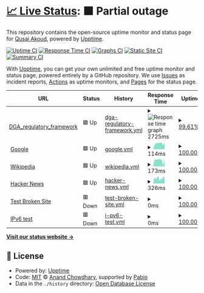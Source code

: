 # [📈 Live Status](https://github.com/qusaiabushaaar): <!--live status--> **🟧 Partial outage**

This repository contains the open-source uptime monitor and status page for [Qusai Akoud](qusai.design), powered by [Upptime](https://github.com/upptime/upptime).

[![Uptime CI](https://github.com/Qusai/GOV_WEB_LIST/workflows/Uptime%20CI/badge.svg)](https://github.com/Qusai/GOV_WEB_LIST/actions?query=workflow%3A%22Uptime+CI%22)
[![Response Time CI](https://github.com/Qusai/GOV_WEB_LIST/workflows/Response%20Time%20CI/badge.svg)](https://github.com/Qusai/GOV_WEB_LIST/actions?query=workflow%3A%22Response+Time+CI%22)
[![Graphs CI](https://github.com/Qusai/GOV_WEB_LIST/workflows/Graphs%20CI/badge.svg)](https://github.com/Qusai/GOV_WEB_LIST/actions?query=workflow%3A%22Graphs+CI%22)
[![Static Site CI](https://github.com/Qusai/GOV_WEB_LIST/workflows/Static%20Site%20CI/badge.svg)](https://github.com/Qusai/GOV_WEB_LIST/actions?query=workflow%3A%22Static+Site+CI%22)
[![Summary CI](https://github.com/Qusai/GOV_WEB_LIST/workflows/Summary%20CI/badge.svg)](https://github.com/Qusai/GOV_WEB_LIST/actions?query=workflow%3A%22Summary+CI%22)

With [Upptime](https://upptime.js.org), you can get your own unlimited and free uptime monitor and status page, powered entirely by a GitHub repository. We use [Issues](https://github.com/Qusai/GOV_WEB_LIST/issues) as incident reports, [Actions](https://github.com/Qusai/GOV_WEB_LIST/actions) as uptime monitors, and [Pages](https://github.com/qusaiabushaaar) for the status page.

<!--start: status pages-->
<!-- This summary is generated by Upptime (https://github.com/upptime/upptime) -->
<!-- Do not edit this manually, your changes will be overwritten -->
<!-- prettier-ignore -->
| URL | Status | History | Response Time | Uptime |
| --- | ------ | ------- | ------------- | ------ |
| <img alt="" src="https://icons.duckduckgo.com/ip3/dga.gov.sa.ico" height="13"> [DGA_regulatory_framework](https://dga.gov.sa/en/regulatory_framework) | 🟩 Up | [dga-regulatory-framework.yml](https://github.com/qusaiabushaaar/Weblist/commits/HEAD/history/dga-regulatory-framework.yml) | <details><summary><img alt="Response time graph" src="./graphs/dga-regulatory-framework/response-time-week.png" height="20"> 2725ms</summary><br><a href="https://github.com/qusaiabushaaar/history/dga-regulatory-framework"><img alt="Response time 2725" src="https://img.shields.io/endpoint?url=https%3A%2F%2Fraw.githubusercontent.com%2Fqusaiabushaaar%2FWeblist%2FHEAD%2Fapi%2Fdga-regulatory-framework%2Fresponse-time.json"></a><br><a href="https://github.com/qusaiabushaaar/history/dga-regulatory-framework"><img alt="24-hour response time 2010" src="https://img.shields.io/endpoint?url=https%3A%2F%2Fraw.githubusercontent.com%2Fqusaiabushaaar%2FWeblist%2FHEAD%2Fapi%2Fdga-regulatory-framework%2Fresponse-time-day.json"></a><br><a href="https://github.com/qusaiabushaaar/history/dga-regulatory-framework"><img alt="7-day response time 2725" src="https://img.shields.io/endpoint?url=https%3A%2F%2Fraw.githubusercontent.com%2Fqusaiabushaaar%2FWeblist%2FHEAD%2Fapi%2Fdga-regulatory-framework%2Fresponse-time-week.json"></a><br><a href="https://github.com/qusaiabushaaar/history/dga-regulatory-framework"><img alt="30-day response time 2725" src="https://img.shields.io/endpoint?url=https%3A%2F%2Fraw.githubusercontent.com%2Fqusaiabushaaar%2FWeblist%2FHEAD%2Fapi%2Fdga-regulatory-framework%2Fresponse-time-month.json"></a><br><a href="https://github.com/qusaiabushaaar/history/dga-regulatory-framework"><img alt="1-year response time 2725" src="https://img.shields.io/endpoint?url=https%3A%2F%2Fraw.githubusercontent.com%2Fqusaiabushaaar%2FWeblist%2FHEAD%2Fapi%2Fdga-regulatory-framework%2Fresponse-time-year.json"></a></details> | <details><summary><a href="https://github.com/qusaiabushaaar/history/dga-regulatory-framework">99.61%</a></summary><a href="https://github.com/qusaiabushaaar/history/dga-regulatory-framework"><img alt="All-time uptime 99.61%" src="https://img.shields.io/endpoint?url=https%3A%2F%2Fraw.githubusercontent.com%2Fqusaiabushaaar%2FWeblist%2FHEAD%2Fapi%2Fdga-regulatory-framework%2Fuptime.json"></a><br><a href="https://github.com/qusaiabushaaar/history/dga-regulatory-framework"><img alt="24-hour uptime 97.86%" src="https://img.shields.io/endpoint?url=https%3A%2F%2Fraw.githubusercontent.com%2Fqusaiabushaaar%2FWeblist%2FHEAD%2Fapi%2Fdga-regulatory-framework%2Fuptime-day.json"></a><br><a href="https://github.com/qusaiabushaaar/history/dga-regulatory-framework"><img alt="7-day uptime 99.61%" src="https://img.shields.io/endpoint?url=https%3A%2F%2Fraw.githubusercontent.com%2Fqusaiabushaaar%2FWeblist%2FHEAD%2Fapi%2Fdga-regulatory-framework%2Fuptime-week.json"></a><br><a href="https://github.com/qusaiabushaaar/history/dga-regulatory-framework"><img alt="30-day uptime 99.61%" src="https://img.shields.io/endpoint?url=https%3A%2F%2Fraw.githubusercontent.com%2Fqusaiabushaaar%2FWeblist%2FHEAD%2Fapi%2Fdga-regulatory-framework%2Fuptime-month.json"></a><br><a href="https://github.com/qusaiabushaaar/history/dga-regulatory-framework"><img alt="1-year uptime 99.61%" src="https://img.shields.io/endpoint?url=https%3A%2F%2Fraw.githubusercontent.com%2Fqusaiabushaaar%2FWeblist%2FHEAD%2Fapi%2Fdga-regulatory-framework%2Fuptime-year.json"></a></details>
| <img alt="" src="https://icons.duckduckgo.com/ip3/www.google.com.ico" height="13"> [Google](https://www.google.com) | 🟩 Up | [google.yml](https://github.com/qusaiabushaaar/Weblist/commits/HEAD/history/google.yml) | <details><summary><img alt="Response time graph" src="./graphs/google/response-time-week.png" height="20"> 114ms</summary><br><a href="https://github.com/qusaiabushaaar/history/google"><img alt="Response time 114" src="https://img.shields.io/endpoint?url=https%3A%2F%2Fraw.githubusercontent.com%2Fqusaiabushaaar%2FWeblist%2FHEAD%2Fapi%2Fgoogle%2Fresponse-time.json"></a><br><a href="https://github.com/qusaiabushaaar/history/google"><img alt="24-hour response time 119" src="https://img.shields.io/endpoint?url=https%3A%2F%2Fraw.githubusercontent.com%2Fqusaiabushaaar%2FWeblist%2FHEAD%2Fapi%2Fgoogle%2Fresponse-time-day.json"></a><br><a href="https://github.com/qusaiabushaaar/history/google"><img alt="7-day response time 114" src="https://img.shields.io/endpoint?url=https%3A%2F%2Fraw.githubusercontent.com%2Fqusaiabushaaar%2FWeblist%2FHEAD%2Fapi%2Fgoogle%2Fresponse-time-week.json"></a><br><a href="https://github.com/qusaiabushaaar/history/google"><img alt="30-day response time 114" src="https://img.shields.io/endpoint?url=https%3A%2F%2Fraw.githubusercontent.com%2Fqusaiabushaaar%2FWeblist%2FHEAD%2Fapi%2Fgoogle%2Fresponse-time-month.json"></a><br><a href="https://github.com/qusaiabushaaar/history/google"><img alt="1-year response time 114" src="https://img.shields.io/endpoint?url=https%3A%2F%2Fraw.githubusercontent.com%2Fqusaiabushaaar%2FWeblist%2FHEAD%2Fapi%2Fgoogle%2Fresponse-time-year.json"></a></details> | <details><summary><a href="https://github.com/qusaiabushaaar/history/google">100.00%</a></summary><a href="https://github.com/qusaiabushaaar/history/google"><img alt="All-time uptime 100.00%" src="https://img.shields.io/endpoint?url=https%3A%2F%2Fraw.githubusercontent.com%2Fqusaiabushaaar%2FWeblist%2FHEAD%2Fapi%2Fgoogle%2Fuptime.json"></a><br><a href="https://github.com/qusaiabushaaar/history/google"><img alt="24-hour uptime 100.00%" src="https://img.shields.io/endpoint?url=https%3A%2F%2Fraw.githubusercontent.com%2Fqusaiabushaaar%2FWeblist%2FHEAD%2Fapi%2Fgoogle%2Fuptime-day.json"></a><br><a href="https://github.com/qusaiabushaaar/history/google"><img alt="7-day uptime 100.00%" src="https://img.shields.io/endpoint?url=https%3A%2F%2Fraw.githubusercontent.com%2Fqusaiabushaaar%2FWeblist%2FHEAD%2Fapi%2Fgoogle%2Fuptime-week.json"></a><br><a href="https://github.com/qusaiabushaaar/history/google"><img alt="30-day uptime 100.00%" src="https://img.shields.io/endpoint?url=https%3A%2F%2Fraw.githubusercontent.com%2Fqusaiabushaaar%2FWeblist%2FHEAD%2Fapi%2Fgoogle%2Fuptime-month.json"></a><br><a href="https://github.com/qusaiabushaaar/history/google"><img alt="1-year uptime 100.00%" src="https://img.shields.io/endpoint?url=https%3A%2F%2Fraw.githubusercontent.com%2Fqusaiabushaaar%2FWeblist%2FHEAD%2Fapi%2Fgoogle%2Fuptime-year.json"></a></details>
| <img alt="" src="https://icons.duckduckgo.com/ip3/en.wikipedia.org.ico" height="13"> [Wikipedia](https://en.wikipedia.org) | 🟩 Up | [wikipedia.yml](https://github.com/qusaiabushaaar/Weblist/commits/HEAD/history/wikipedia.yml) | <details><summary><img alt="Response time graph" src="./graphs/wikipedia/response-time-week.png" height="20"> 173ms</summary><br><a href="https://github.com/qusaiabushaaar/history/wikipedia"><img alt="Response time 173" src="https://img.shields.io/endpoint?url=https%3A%2F%2Fraw.githubusercontent.com%2Fqusaiabushaaar%2FWeblist%2FHEAD%2Fapi%2Fwikipedia%2Fresponse-time.json"></a><br><a href="https://github.com/qusaiabushaaar/history/wikipedia"><img alt="24-hour response time 201" src="https://img.shields.io/endpoint?url=https%3A%2F%2Fraw.githubusercontent.com%2Fqusaiabushaaar%2FWeblist%2FHEAD%2Fapi%2Fwikipedia%2Fresponse-time-day.json"></a><br><a href="https://github.com/qusaiabushaaar/history/wikipedia"><img alt="7-day response time 173" src="https://img.shields.io/endpoint?url=https%3A%2F%2Fraw.githubusercontent.com%2Fqusaiabushaaar%2FWeblist%2FHEAD%2Fapi%2Fwikipedia%2Fresponse-time-week.json"></a><br><a href="https://github.com/qusaiabushaaar/history/wikipedia"><img alt="30-day response time 173" src="https://img.shields.io/endpoint?url=https%3A%2F%2Fraw.githubusercontent.com%2Fqusaiabushaaar%2FWeblist%2FHEAD%2Fapi%2Fwikipedia%2Fresponse-time-month.json"></a><br><a href="https://github.com/qusaiabushaaar/history/wikipedia"><img alt="1-year response time 173" src="https://img.shields.io/endpoint?url=https%3A%2F%2Fraw.githubusercontent.com%2Fqusaiabushaaar%2FWeblist%2FHEAD%2Fapi%2Fwikipedia%2Fresponse-time-year.json"></a></details> | <details><summary><a href="https://github.com/qusaiabushaaar/history/wikipedia">100.00%</a></summary><a href="https://github.com/qusaiabushaaar/history/wikipedia"><img alt="All-time uptime 100.00%" src="https://img.shields.io/endpoint?url=https%3A%2F%2Fraw.githubusercontent.com%2Fqusaiabushaaar%2FWeblist%2FHEAD%2Fapi%2Fwikipedia%2Fuptime.json"></a><br><a href="https://github.com/qusaiabushaaar/history/wikipedia"><img alt="24-hour uptime 100.00%" src="https://img.shields.io/endpoint?url=https%3A%2F%2Fraw.githubusercontent.com%2Fqusaiabushaaar%2FWeblist%2FHEAD%2Fapi%2Fwikipedia%2Fuptime-day.json"></a><br><a href="https://github.com/qusaiabushaaar/history/wikipedia"><img alt="7-day uptime 100.00%" src="https://img.shields.io/endpoint?url=https%3A%2F%2Fraw.githubusercontent.com%2Fqusaiabushaaar%2FWeblist%2FHEAD%2Fapi%2Fwikipedia%2Fuptime-week.json"></a><br><a href="https://github.com/qusaiabushaaar/history/wikipedia"><img alt="30-day uptime 100.00%" src="https://img.shields.io/endpoint?url=https%3A%2F%2Fraw.githubusercontent.com%2Fqusaiabushaaar%2FWeblist%2FHEAD%2Fapi%2Fwikipedia%2Fuptime-month.json"></a><br><a href="https://github.com/qusaiabushaaar/history/wikipedia"><img alt="1-year uptime 100.00%" src="https://img.shields.io/endpoint?url=https%3A%2F%2Fraw.githubusercontent.com%2Fqusaiabushaaar%2FWeblist%2FHEAD%2Fapi%2Fwikipedia%2Fuptime-year.json"></a></details>
| <img alt="" src="https://icons.duckduckgo.com/ip3/news.ycombinator.com.ico" height="13"> [Hacker News](https://news.ycombinator.com) | 🟩 Up | [hacker-news.yml](https://github.com/qusaiabushaaar/Weblist/commits/HEAD/history/hacker-news.yml) | <details><summary><img alt="Response time graph" src="./graphs/hacker-news/response-time-week.png" height="20"> 326ms</summary><br><a href="https://github.com/qusaiabushaaar/history/hacker-news"><img alt="Response time 326" src="https://img.shields.io/endpoint?url=https%3A%2F%2Fraw.githubusercontent.com%2Fqusaiabushaaar%2FWeblist%2FHEAD%2Fapi%2Fhacker-news%2Fresponse-time.json"></a><br><a href="https://github.com/qusaiabushaaar/history/hacker-news"><img alt="24-hour response time 421" src="https://img.shields.io/endpoint?url=https%3A%2F%2Fraw.githubusercontent.com%2Fqusaiabushaaar%2FWeblist%2FHEAD%2Fapi%2Fhacker-news%2Fresponse-time-day.json"></a><br><a href="https://github.com/qusaiabushaaar/history/hacker-news"><img alt="7-day response time 326" src="https://img.shields.io/endpoint?url=https%3A%2F%2Fraw.githubusercontent.com%2Fqusaiabushaaar%2FWeblist%2FHEAD%2Fapi%2Fhacker-news%2Fresponse-time-week.json"></a><br><a href="https://github.com/qusaiabushaaar/history/hacker-news"><img alt="30-day response time 326" src="https://img.shields.io/endpoint?url=https%3A%2F%2Fraw.githubusercontent.com%2Fqusaiabushaaar%2FWeblist%2FHEAD%2Fapi%2Fhacker-news%2Fresponse-time-month.json"></a><br><a href="https://github.com/qusaiabushaaar/history/hacker-news"><img alt="1-year response time 326" src="https://img.shields.io/endpoint?url=https%3A%2F%2Fraw.githubusercontent.com%2Fqusaiabushaaar%2FWeblist%2FHEAD%2Fapi%2Fhacker-news%2Fresponse-time-year.json"></a></details> | <details><summary><a href="https://github.com/qusaiabushaaar/history/hacker-news">100.00%</a></summary><a href="https://github.com/qusaiabushaaar/history/hacker-news"><img alt="All-time uptime 100.00%" src="https://img.shields.io/endpoint?url=https%3A%2F%2Fraw.githubusercontent.com%2Fqusaiabushaaar%2FWeblist%2FHEAD%2Fapi%2Fhacker-news%2Fuptime.json"></a><br><a href="https://github.com/qusaiabushaaar/history/hacker-news"><img alt="24-hour uptime 100.00%" src="https://img.shields.io/endpoint?url=https%3A%2F%2Fraw.githubusercontent.com%2Fqusaiabushaaar%2FWeblist%2FHEAD%2Fapi%2Fhacker-news%2Fuptime-day.json"></a><br><a href="https://github.com/qusaiabushaaar/history/hacker-news"><img alt="7-day uptime 100.00%" src="https://img.shields.io/endpoint?url=https%3A%2F%2Fraw.githubusercontent.com%2Fqusaiabushaaar%2FWeblist%2FHEAD%2Fapi%2Fhacker-news%2Fuptime-week.json"></a><br><a href="https://github.com/qusaiabushaaar/history/hacker-news"><img alt="30-day uptime 100.00%" src="https://img.shields.io/endpoint?url=https%3A%2F%2Fraw.githubusercontent.com%2Fqusaiabushaaar%2FWeblist%2FHEAD%2Fapi%2Fhacker-news%2Fuptime-month.json"></a><br><a href="https://github.com/qusaiabushaaar/history/hacker-news"><img alt="1-year uptime 100.00%" src="https://img.shields.io/endpoint?url=https%3A%2F%2Fraw.githubusercontent.com%2Fqusaiabushaaar%2FWeblist%2FHEAD%2Fapi%2Fhacker-news%2Fuptime-year.json"></a></details>
| <img alt="" src="https://icons.duckduckgo.com/ip3/thissitedoesnotexist.koj.co.ico" height="13"> [Test Broken Site](https://thissitedoesnotexist.koj.co) | 🟥 Down | [test-broken-site.yml](https://github.com/qusaiabushaaar/Weblist/commits/HEAD/history/test-broken-site.yml) | <details><summary><img alt="Response time graph" src="./graphs/test-broken-site/response-time-week.png" height="20"> 0ms</summary><br><a href="https://github.com/qusaiabushaaar/history/test-broken-site"><img alt="Response time 0" src="https://img.shields.io/endpoint?url=https%3A%2F%2Fraw.githubusercontent.com%2Fqusaiabushaaar%2FWeblist%2FHEAD%2Fapi%2Ftest-broken-site%2Fresponse-time.json"></a><br><a href="https://github.com/qusaiabushaaar/history/test-broken-site"><img alt="24-hour response time 0" src="https://img.shields.io/endpoint?url=https%3A%2F%2Fraw.githubusercontent.com%2Fqusaiabushaaar%2FWeblist%2FHEAD%2Fapi%2Ftest-broken-site%2Fresponse-time-day.json"></a><br><a href="https://github.com/qusaiabushaaar/history/test-broken-site"><img alt="7-day response time 0" src="https://img.shields.io/endpoint?url=https%3A%2F%2Fraw.githubusercontent.com%2Fqusaiabushaaar%2FWeblist%2FHEAD%2Fapi%2Ftest-broken-site%2Fresponse-time-week.json"></a><br><a href="https://github.com/qusaiabushaaar/history/test-broken-site"><img alt="30-day response time 0" src="https://img.shields.io/endpoint?url=https%3A%2F%2Fraw.githubusercontent.com%2Fqusaiabushaaar%2FWeblist%2FHEAD%2Fapi%2Ftest-broken-site%2Fresponse-time-month.json"></a><br><a href="https://github.com/qusaiabushaaar/history/test-broken-site"><img alt="1-year response time 0" src="https://img.shields.io/endpoint?url=https%3A%2F%2Fraw.githubusercontent.com%2Fqusaiabushaaar%2FWeblist%2FHEAD%2Fapi%2Ftest-broken-site%2Fresponse-time-year.json"></a></details> | <details><summary><a href="https://github.com/qusaiabushaaar/history/test-broken-site">100.00%</a></summary><a href="https://github.com/qusaiabushaaar/history/test-broken-site"><img alt="All-time uptime 100.00%" src="https://img.shields.io/endpoint?url=https%3A%2F%2Fraw.githubusercontent.com%2Fqusaiabushaaar%2FWeblist%2FHEAD%2Fapi%2Ftest-broken-site%2Fuptime.json"></a><br><a href="https://github.com/qusaiabushaaar/history/test-broken-site"><img alt="24-hour uptime 100.00%" src="https://img.shields.io/endpoint?url=https%3A%2F%2Fraw.githubusercontent.com%2Fqusaiabushaaar%2FWeblist%2FHEAD%2Fapi%2Ftest-broken-site%2Fuptime-day.json"></a><br><a href="https://github.com/qusaiabushaaar/history/test-broken-site"><img alt="7-day uptime 100.00%" src="https://img.shields.io/endpoint?url=https%3A%2F%2Fraw.githubusercontent.com%2Fqusaiabushaaar%2FWeblist%2FHEAD%2Fapi%2Ftest-broken-site%2Fuptime-week.json"></a><br><a href="https://github.com/qusaiabushaaar/history/test-broken-site"><img alt="30-day uptime 100.00%" src="https://img.shields.io/endpoint?url=https%3A%2F%2Fraw.githubusercontent.com%2Fqusaiabushaaar%2FWeblist%2FHEAD%2Fapi%2Ftest-broken-site%2Fuptime-month.json"></a><br><a href="https://github.com/qusaiabushaaar/history/test-broken-site"><img alt="1-year uptime 100.00%" src="https://img.shields.io/endpoint?url=https%3A%2F%2Fraw.githubusercontent.com%2Fqusaiabushaaar%2FWeblist%2FHEAD%2Fapi%2Ftest-broken-site%2Fuptime-year.json"></a></details>
| <img alt="" src="https://icons.duckduckgo.com/ip3/null.ico" height="13"> [IPv6 test](forwardemail.net) | 🟥 Down | [i-pv6-test.yml](https://github.com/qusaiabushaaar/Weblist/commits/HEAD/history/i-pv6-test.yml) | <details><summary><img alt="Response time graph" src="./graphs/i-pv6-test/response-time-week.png" height="20"> 0ms</summary><br><a href="https://github.com/qusaiabushaaar/history/i-pv6-test"><img alt="Response time 0" src="https://img.shields.io/endpoint?url=https%3A%2F%2Fraw.githubusercontent.com%2Fqusaiabushaaar%2FWeblist%2FHEAD%2Fapi%2Fi-pv6-test%2Fresponse-time.json"></a><br><a href="https://github.com/qusaiabushaaar/history/i-pv6-test"><img alt="24-hour response time 0" src="https://img.shields.io/endpoint?url=https%3A%2F%2Fraw.githubusercontent.com%2Fqusaiabushaaar%2FWeblist%2FHEAD%2Fapi%2Fi-pv6-test%2Fresponse-time-day.json"></a><br><a href="https://github.com/qusaiabushaaar/history/i-pv6-test"><img alt="7-day response time 0" src="https://img.shields.io/endpoint?url=https%3A%2F%2Fraw.githubusercontent.com%2Fqusaiabushaaar%2FWeblist%2FHEAD%2Fapi%2Fi-pv6-test%2Fresponse-time-week.json"></a><br><a href="https://github.com/qusaiabushaaar/history/i-pv6-test"><img alt="30-day response time 0" src="https://img.shields.io/endpoint?url=https%3A%2F%2Fraw.githubusercontent.com%2Fqusaiabushaaar%2FWeblist%2FHEAD%2Fapi%2Fi-pv6-test%2Fresponse-time-month.json"></a><br><a href="https://github.com/qusaiabushaaar/history/i-pv6-test"><img alt="1-year response time 0" src="https://img.shields.io/endpoint?url=https%3A%2F%2Fraw.githubusercontent.com%2Fqusaiabushaaar%2FWeblist%2FHEAD%2Fapi%2Fi-pv6-test%2Fresponse-time-year.json"></a></details> | <details><summary><a href="https://github.com/qusaiabushaaar/history/i-pv6-test">100.00%</a></summary><a href="https://github.com/qusaiabushaaar/history/i-pv6-test"><img alt="All-time uptime 100.00%" src="https://img.shields.io/endpoint?url=https%3A%2F%2Fraw.githubusercontent.com%2Fqusaiabushaaar%2FWeblist%2FHEAD%2Fapi%2Fi-pv6-test%2Fuptime.json"></a><br><a href="https://github.com/qusaiabushaaar/history/i-pv6-test"><img alt="24-hour uptime 100.00%" src="https://img.shields.io/endpoint?url=https%3A%2F%2Fraw.githubusercontent.com%2Fqusaiabushaaar%2FWeblist%2FHEAD%2Fapi%2Fi-pv6-test%2Fuptime-day.json"></a><br><a href="https://github.com/qusaiabushaaar/history/i-pv6-test"><img alt="7-day uptime 100.00%" src="https://img.shields.io/endpoint?url=https%3A%2F%2Fraw.githubusercontent.com%2Fqusaiabushaaar%2FWeblist%2FHEAD%2Fapi%2Fi-pv6-test%2Fuptime-week.json"></a><br><a href="https://github.com/qusaiabushaaar/history/i-pv6-test"><img alt="30-day uptime 100.00%" src="https://img.shields.io/endpoint?url=https%3A%2F%2Fraw.githubusercontent.com%2Fqusaiabushaaar%2FWeblist%2FHEAD%2Fapi%2Fi-pv6-test%2Fuptime-month.json"></a><br><a href="https://github.com/qusaiabushaaar/history/i-pv6-test"><img alt="1-year uptime 100.00%" src="https://img.shields.io/endpoint?url=https%3A%2F%2Fraw.githubusercontent.com%2Fqusaiabushaaar%2FWeblist%2FHEAD%2Fapi%2Fi-pv6-test%2Fuptime-year.json"></a></details>

<!--end: status pages-->

[**Visit our status website →**](https://github.com/qusaiabushaaar)

## 📄 License

- Powered by: [Upptime](https://github.com/upptime/upptime)
- Code: [MIT](./LICENSE) © [Anand Chowdhary](https://anandchowdhary.com), supported by [Pabio](https://pabio.com)
- Data in the `./history` directory: [Open Database License](https://opendatacommons.org/licenses/odbl/1-0/)
